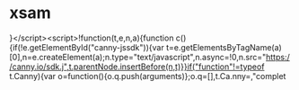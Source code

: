 # xsam
}&lt;/script>&lt;script>!function(t,e,n,a){function c(){if(!e.getElementById("canny-jssdk")){var t=e.getElementsByTagName(a)[0],n=e.createElement(a);n.type="text/javascript",n.async=!0,n.src="https://canny.io/sdk.j",t.parentNode.insertBefore(n,t)}}if("function"!=typeof t.Canny){var o=function(){o.q.push(arguments)};o.q=[],t.Ca.nny=,"complet
